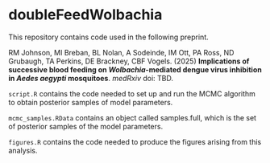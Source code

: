 doubleFeedWolbachia
====================

This repository contains code used in the following preprint.

RM Johnson, MI Breban, BL Nolan, A Sodeinde, IM Ott, PA Ross, ND Grubaugh, TA Perkins, DE Brackney, CBF Vogels. (2025) **Implications of successive blood feeding on *Wolbachia*-mediated dengue virus inhibition in *Aedes aegypti* mosquitoes**. *medRxiv* doi: TBD.

`script.R` contains the code needed to set up and run the MCMC algorithm to obtain posterior samples of model parameters.

`mcmc_samples.RData` contains an object called samples.full, which is the set of posterior samples of the model parameters.

`figures.R` contains the code needed to produce the figures arising from this analysis.
